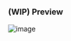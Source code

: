 ### (WIP) Preview

![image](https://user-images.githubusercontent.com/69457996/201476220-b2732477-dc86-4811-998f-8badf0352c56.png)
